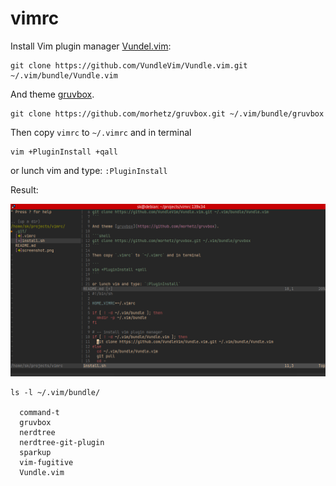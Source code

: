 # vimrc

Install Vim plugin manager [Vundel.vim](https://github.com/VundleVim/Vundle.vim):

```shell
git clone https://github.com/VundleVim/Vundle.vim.git ~/.vim/bundle/Vundle.vim
```

And theme [gruvbox](https://github.com/morhetz/gruvbox). 

```shell
git clone https://github.com/morhetz/gruvbox.git ~/.vim/bundle/gruvbox
```

Then copy `vimrc` to `~/.vimrc` and in terminal 

```
vim +PluginInstall +qall
```

or lunch vim and type: `:PluginInstall`


Result:

![Screenshot](screenshot.png)


```
ls -l ~/.vim/bundle/

  command-t
  gruvbox
  nerdtree
  nerdtree-git-plugin
  sparkup
  vim-fugitive
  Vundle.vim
```



